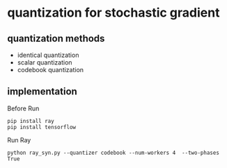 #  quantization for stochastic gradient
## quantization methods
* identical quantization
* scalar quantization
* codebook quantization
## implementation 
Before Run

    pip install ray
    pip install tensorflow
Run Ray

    python ray_syn.py --quantizer codebook --num-workers 4  --two-phases True

